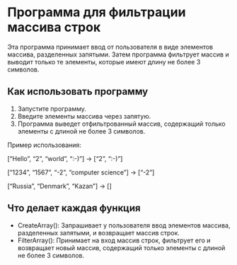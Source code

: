 # Программа для фильтрации массива строк

Эта программа принимает ввод от пользователя в виде элементов массива, разделенных запятыми. Затем программа фильтрует массив и выводит только те элементы, которые имеют длину не более 3 символов.

## Как использовать программу

1. Запустите программу.
2. Введите элементы массива через запятую.
3. Программа выведет отфильтрованный массив, содержащий только элементы с длиной не более 3 символов.

Пример использования:

[“Hello”, “2”, “world”, “:-)”] → [“2”, “:-)”]

[“1234”, “1567”, “-2”, “computer science”] → [“-2”]

[“Russia”, “Denmark”, “Kazan”] → []


## Что делает каждая функция

- CreateArray(): Запрашивает у пользователя ввод элементов массива, разделенных запятыми, и возвращает массив строк.
- FilterArray(): Принимает на вход массив строк, фильтрует его и возвращает новый массив, содержащий только элементы с длиной не более 3 символов.
